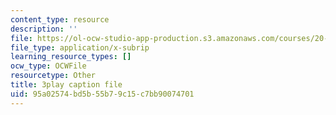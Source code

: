 ```yaml
---
content_type: resource
description: ''
file: https://ol-ocw-studio-app-production.s3.amazonaws.com/courses/20-219-becoming-the-next-bill-nye-writing-and-hosting-the-educational-show-january-iap-2015/95a02574bd5b55b79c15c7bb90074701_M_WIXYqkbdc.vtt
file_type: application/x-subrip
learning_resource_types: []
ocw_type: OCWFile
resourcetype: Other
title: 3play caption file
uid: 95a02574-bd5b-55b7-9c15-c7bb90074701
---
```

